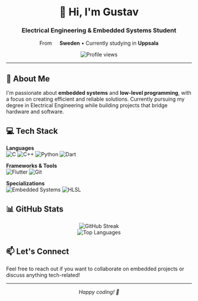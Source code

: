 <div align="center">
  <h1>👋 Hi, I'm Gustav</h1>
  <h3>Electrical Engineering & Embedded Systems Student</h3>
  <p>From <img src="https://cdn-icons-png.flaticon.com/512/197/197564.png" width="13"/> <b>Sweden</b> • Currently studying in <b>Uppsala</b></p>
  
  <img src="https://komarev.com/ghpvc/?username=Nicheen&style=flat-square&color=blue" alt="Profile views"/>
</div>

---

## 🚀 About Me

I'm passionate about **embedded systems** and **low-level programming**, with a focus on creating efficient and reliable solutions. Currently pursuing my degree in Electrical Engineering while building projects that bridge hardware and software.

## 💻 Tech Stack

**Languages**  
![C](https://img.shields.io/badge/c-%2300599C.svg?style=for-the-badge&logo=c&logoColor=white) 
![C++](https://img.shields.io/badge/c++-%2300599C.svg?style=for-the-badge&logo=c%2B%2B&logoColor=white) 
![Python](https://img.shields.io/badge/python-3670A0?style=for-the-badge&logo=python&logoColor=ffdd54) 
![Dart](https://img.shields.io/badge/dart-%230175C2.svg?style=for-the-badge&logo=dart&logoColor=white)

**Frameworks & Tools**  
![Flutter](https://img.shields.io/badge/Flutter-%2302569B.svg?style=for-the-badge&logo=Flutter&logoColor=white) 
![Git](https://img.shields.io/badge/git-%23F05033.svg?style=for-the-badge&logo=git&logoColor=white)

**Specializations**  
![Embedded Systems](https://img.shields.io/badge/Embedded_Systems-%23007ACC.svg?style=for-the-badge&logo=raspberrypi&logoColor=white) 
![HLSL](https://img.shields.io/badge/HLSL-%230072C6.svg?style=for-the-badge&logo=directx&logoColor=white)

## 📊 GitHub Stats

<div align="center">
  <img src="https://github-readme-streak-stats.herokuapp.com/?user=Nicheen&theme=react&hide_border=true&background=0D1117" alt="GitHub Streak" />
  <br/>
  <img src="https://github-readme-stats.vercel.app/api/top-langs/?username=Nicheen&theme=react&hide_border=true&include_all_commits=true&count_private=true&layout=compact&bg_color=0D1117" alt="Top Languages" />
</div>

## 📫 Let's Connect

Feel free to reach out if you want to collaborate on embedded projects or discuss anything tech-related!

---

<div align="center">
  <i>Happy coding! 🚀</i>
</div>
